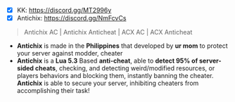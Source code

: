 - [X] KK: https://discord.gg/MT2996y
- [X] Antichix: https://discord.gg/NmFcvCs

> Antichix AC | Antichix Anticheat | ACX AC | ACX Anticheat
* **Antichix** is made in the **Philippines** that developed by **ur mom** to protect your server against modder, cheater
* **Antichix** is a **Lua 5.3** Based **anti-cheat**, able to **detect 95% of server-sided cheats**, checking, and detecting weird/modified resources, or players behaviors and blocking them, instantly banning the cheater. **Antichix** is able to secure your server, inhibiting cheaters from accomplishing their task!
